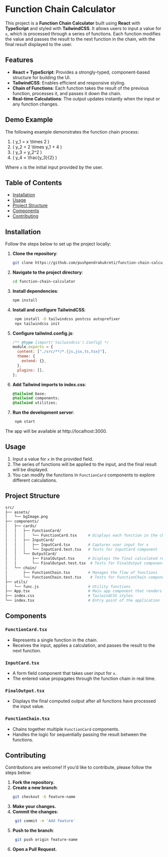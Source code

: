 # Function Chain Calculator

This project is a **Function Chain Calculator** built using **React** with **TypeScript** and styled with **TailwindCSS**. It allows users to input a value for `x`, which is processed through a series of functions. Each function modifies the value and passes the result to the next function in the chain, with the final result displayed to the user.

## Features

- **React + TypeScript**: Provides a strongly-typed, component-based structure for building the UI.
- **TailwindCSS**: Enables efficient and responsive styling.
- **Chain of Functions**: Each function takes the result of the previous function, processes it, and passes it down the chain.
- **Real-time Calculations**: The output updates instantly when the input or any function changes.

## Demo Example

The following example demonstrates the function chain process:

1. \( y_1 = x \times 2 \)
2. \( y_2 = 2 \times y_1 + 4 \)
3. \( y_3 = y_2^2 \)
4. \( y_4 = \frac{y_3}{2} \)

Where `x` is the initial input provided by the user.

## Table of Contents

- [Installation](#installation)
- [Usage](#usage)
- [Project Structure](#project-structure)
- [Components](#components)
- [Contributing](#contributing)

## Installation

Follow the steps below to set up the project locally:

1. **Clone the repository**:

   ```bash
   git clone https://github.com/pushpendrakukreti/function-chain-calculator.git
   ```

2. **Navigate to the project directory**:

   ```bash
   cd function-chain-calculator
   ```

3. **Install dependencies**:

   ```bash
   npm install
   ```

4. **Install and configure TailwindCSS**:

   ```bash
    npm install -D tailwindcss postcss autoprefixer
    npx tailwindcss init
   ```

5. **Configure tailwind.config.js**:

   ```js
   /** @type {import('tailwindcss').Config} */
   module.exports = {
     content: ["./src/**/*.{js,jsx,ts,tsx}"],
     theme: {
       extend: {},
     },
     plugins: [],
   };
   ```

6. **Add Tailwind imports to index.css**:

   ```css
   @tailwind base;
   @tailwind components;
   @tailwind utilities;
   ```

7. **Run the development server**:

   ```bash
    npm start
   ```

The app will be available at http://localhost:3000.

## Usage

1. Input a value for `x` in the provided field.
2. The series of functions will be applied to the input, and the final result will be displayed.
3. You can modify the functions in `FunctionCard` components to explore different calculations.

## Project Structure

```bash
src/
├── assets/
│   └── bgImage.png
├── components/
│   ├── cards/
│   │   ├── FunctionCard/
│   │   │   └── FunctionCard.tsx     # Displays each function in the chain
│   │   ├── InputCard/
│   │   │   ├── InputCard.tsx        # Captures user input for x
│   │   │   └── InputCard.test.tsx   # Tests for InputCard component
│   │   └── OutputCard/
│   │       ├── FinalOutput.tsx      # Displays the final calculated result
│   │       └── FinalOutput.test.tsx  # Tests for FinalOutput component
│   └── chain/
│       ├── FunctionChain.tsx        # Manages the flow of functions
│       └── FunctionChain.test.tsx    # Tests for FunctionChain component
├── utils/
│   └── func.js                      # Utility functions
├── App.tsx                          # Main app component that renders the FunctionChain
├── index.css                        # TailwindCSS styles
└── index.tsx                        # Entry point of the application
```

## Components

### `FunctionCard.tsx`

- Represents a single function in the chain.
- Receives the input, applies a calculation, and passes the result to the next function.

### `InputCard.tsx`

- A form field component that takes user input for `x`.
- The entered value propagates through the function chain in real time.

### `FinalOutput.tsx`

- Displays the final computed output after all functions have processed the input value.

### `FunctionChain.tsx`

- Chains together multiple `FunctionCard` components.
- Handles the logic for sequentially passing the result between the functions.

## Contributing

Contributions are welcome! If you’d like to contribute, please follow the steps below:

1. **Fork the repository.**
2. **Create a new branch**:
   ```bash
   git checkout -b feature-name
   ```
3. **Make your changes.**
4. **Commit the changes**:
   ```bash
    git commit -m 'Add feature'
   ```
5. **Push to the branch**:
   ```bash
    git push origin feature-name
   ```
6. **Open a Pull Request.**
